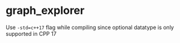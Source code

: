 # graph_explorer
Use `-std=c++17` flag while compiling since optional datatype is only supported in CPP 17

